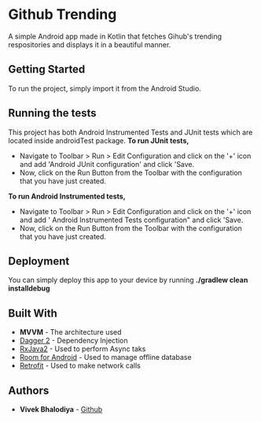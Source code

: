 # Github Trending

A simple Android app made in Kotlin that fetches Gihub's trending respositories and displays it in a beautiful manner.

## Getting Started

To run the project, simply import it from the Android Studio.


## Running the tests

This project has both Android Instrumented Tests and JUnit tests which are located inside androidTest package.
**To run JUnit tests,**
- Navigate to Toolbar > Run > Edit Configuration and click on the '+' icon and add 'Android JUnit configuration' and click 'Save.
- Now, click on the Run Button from the Toolbar with the configuration that you have just created.

**To run  Android Instrumented tests,**
- Navigate to Toolbar > Run > Edit Configuration and click on the '+' icon and add ' Android Instrumented Tests configuration" and click 'Save.
- Now, click on the Run Button from the Toolbar with the configuration that you have just created.


## Deployment

You can simply deploy this app to your device by running **./gradlew clean installdebug**

## Built With

* **MVVM** - The architecture used
* [Dagger 2](https://maven.apache.org/) - Dependency Injection
* [RxJava2](https://github.com/ReactiveX/RxJava) - Used to perform Async taks
* [Room for Android](https://developer.android.com/jetpack/androidx/releases/room) - Used to manage offline database
* [Retrofit](https://square.github.io/retrofit/) - Used to make network calls

## Authors

* **Vivek  Bhalodiya**  - [Github](https://https://github.com/Vivek65)
